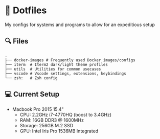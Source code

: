 # 📘 Dotfiles

My configs for systems and programs to allow for an expeditious setup

## 🔍 Files

```
.
├── docker-images # Frequently used Docker images/configs
├── iterm  # Iterm2 dark/light theme profiles
├── utils  # Utilities for common usecases
├── vscode # Vscode settings, extensions, keybindings
└── zsh:   # Zsh config
```

## 💻 Current Setup

- Macbook Pro 2015 15.4"
  - CPU: 2.2GHz i7-4770HQ (boost to 3.4GHz)
  - RAM: 16GB DDR3 @ 1600MHz
  - Storage: 256GB M.2 SSD
  - GPU: Intel Iris Pro 1536MB Integrated
